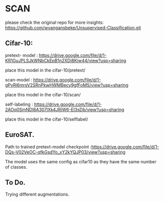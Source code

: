 # SCAN 

please check the original repo for more insights: 
https://github.com/wvangansbeke/Unsupervised-Classification.git



## Cifar-10: 
pretext- model : https://drive.google.com/file/d/1-KR1GuJPLSJkWNbCkEpB1n2XDi8Kiw44/view?usp=sharing 

place this model in the cifar-10/pretext/


scan-model : https://drive.google.com/file/d/1-gPvRi6mrsV2SRnPkwHWMBecy9gfFoMS/view?usp=sharing 

place this model in the cifar-10/scan/


self-labeling : https://drive.google.com/file/d/1-2AOq0SmNDl8A307lXk4JRjW6-EI3sDb/view?usp=sharing


place this model in the cifar-10/selflabel/

## EuroSAT. 
Path to trained pretext-model checkpoint :https://drive.google.com/file/d/1-DQs-V02VeOC-qfkGsdYo_xY2kYQJP03/view?usp=sharing 

The model uses the same config as cifar10 as they have the same number of classes.   

## To Do. 

Trying different augmentations. 
